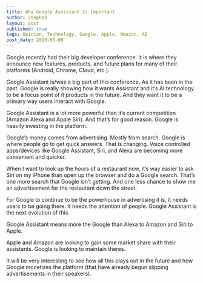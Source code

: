 ```yaml
---
title: Why Google Assistant Is Important
author: stephen
layout: post
published: true
tags: Opinion, Technology, Google, Apple, Amazon, AI 
post_date: 2019-05-08
---
```

Google recently had their big developer conference. It is where they announce new features, products, and future plans for many of their platforms (Android, Chrome, Cloud, etc.). 

Google Assistant is/was a big part of this conference. As it has been in the past. Google is really showing how it wants Assistant and it’s AI technology to be a focus point of it products in the future. And they want it to be a primary way users interact with Google. 

Google Assistant is a lot more powerful than it’s current competition (Amazon Alexa and Apple Siri). And that’s for good reason. Google is heavily investing in the platform. 

Google’s money comes from advertising. Mostly from search. Google is where people go to get quick answers. That is changing. Voice controlled apps/devices like Google Assistant, Siri, and Alexa are becoming more convenient and quicker. 

When I want to look up the hours of a restaurant now, it’s way easier to ask Siri on my iPhone than open up the browser and do a Google search. That’s one more search that Google isn’t getting. And one less chance to show me an advertisement for the restaurant down the street.  

For Google to continue to be the powerhouse in advertising it is, it needs users to be going there. It needs the attention of people. Google Assistant is the next evolution of this. 

Google Assistant means more the Google than Alexa to Amazon and Siri to Apple. 

Apple and Amazon are looking to gain some market share with their assistants. Google is looking to maintain theres. 

It will be very interesting to see how all this plays out in the future and how Google monetizes the platform (that have already begun slipping advertisements in their speakers). 